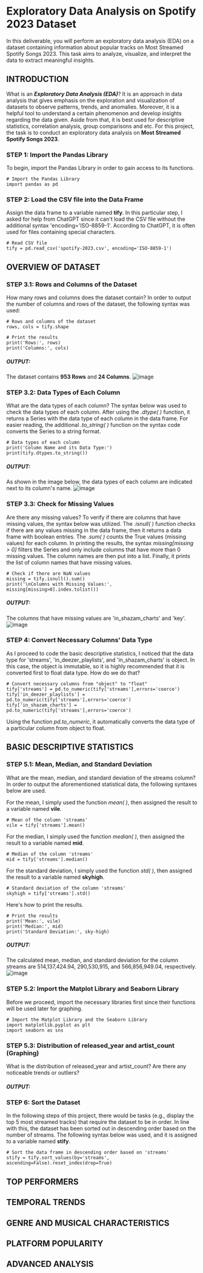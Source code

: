 # Exploratory Data Analysis on Spotify 2023 Dataset
In this deliverable, you will perform an exploratory data analysis (EDA) on a dataset containing information about popular tracks on Most Streamed Spotify Songs 2023. This task aims to analyze, visualize, and interpret the data to extract meaningful insights.

## INTRODUCTION
What is an **_Exploratory Data Analysis (EDA)_**? It is an approach in data analysis that gives emphasis on the exploration and visualization of datasets to observe patterns, trends, and anomalies. Moreover, it is a helpful tool to understand a certain phenomenon and develop insights regarding the data given. Aside from that, it is best used for descriptive statistics, correlation analysis, group comparisons and etc. For this project, the task is to conduct an exploratory data analysis on **Most Streamed Spotify Songs 2023**.

### STEP 1: Import the Pandas Library
To begin, import the Pandas Library in order to gain access to its functions.

    # Import the Pandas Library
    import pandas as pd

### STEP 2: Load the CSV file into the Data Frame
Assign the data frame to a variable named **tify**. In this particular step, I asked for help from ChatGPT since it can't load the CSV file without the additional syntax 'encoding='ISO-8859-1'. According to ChatGPT, it is often used for files containing special characters.

    # Read CSV file
    tify = pd.read_csv('spotify-2023.csv', encoding='ISO-8859-1')

## OVERVIEW OF DATASET
### STEP 3.1: Rows and Columns of the Dataset
How many rows and columns does the dataset contain? In order to output the number of columns and rows of the dataset, the following syntax was used:

    # Rows and columns of the dataset
    rows, cols = tify.shape

    # Print the results
    print('Rows:', rows)
    print('Columns:', cols)

##### OUTPUT:
The dataset contains **953 Rows** and **24 Columns**.
![image](https://github.com/user-attachments/assets/e3b6eb73-d35c-4dbf-8552-3410767cc02b)

### STEP 3.2: Data Types of Each Column
What are the data types of each column? The syntax below was used to check the data types of each column. After using the _.dtype( )_ function, it returns a Series with the data type of each column in the data frame. For easier reading, the additional _.to_string( )_ function on the syntax code converts the Series to a string format.
   
    # Data types of each column
    print('Column Name and its Data Type:')
    print(tify.dtypes.to_string())

##### OUTPUT:
As shown in the image below, the data types of each column are indicated next to its column's name.
![image](https://github.com/user-attachments/assets/e4f5d06e-ca22-4df7-817e-94e0c89d1abe)

### STEP 3.3: Check for Missing Values
Are there any missing values? To verify if there are columns that have missing values, the syntax below was utilized. The _.isnull( )_ function checks if there are any values missing in the data frame, then it returns a data frame with boolean entries. The _.sum( )_ counts the True values (missing values) for each column. In printing the results, the syntax _missing[missing > 0]_ filters the Series and only include columns that have more than 0 missing values. The column names are then put into a list. Finally, it prints the list of column names that have missing values.

    # Check if there are NaN values
    missing = tify.isnull().sum()
    print('\nColumns with Missing Values:', missing[missing>0].index.tolist())
    
##### OUTPUT:
The columns that have missing values are 'in_shazam_charts' and 'key'.
![image](https://github.com/user-attachments/assets/c301b316-380f-403c-bcca-ee868bcb1be8)

### STEP 4: Convert Necessary Columns' Data Type
As I proceed to code the basic descriptive statistics, I noticed that the data type for 'streams', 'in_deezer_playlists', and 'in_shazam_charts' is object. In this case, the object is immutable, so it is highly recommended that it is converted first to float data type. How do we do that?

    # Convert necessary columns from "object" to "float"
    tify['streams'] = pd.to_numeric(tify['streams'],errors='coerce')
    tify['in_deezer_playlists'] = pd.to_numeric(tify['streams'],errors='coerce')
    tify['in_shazam_charts'] = pd.to_numeric(tify['streams'],errors='coerce')

Using the function _pd.to_numeric_, it automatically converts the data type of a particular column from object to float.

## BASIC DESCRIPTIVE STATISTICS
### STEP 5.1: Mean, Median, and Standard Deviation
What are the mean, median, and standard deviation of the streams column? In order to output the aforementioned statistical data, the following syntaxes below are used.

For the mean, I simply used the function _mean( )_, then assigned the result to a variable named **vile**.

    # Mean of the column 'streams'
    vile = tify['streams'].mean()

For the median, I simply used the function _median( )_, then assigned the result to a variable named **mid**.

    # Median of the column 'streams'
    mid = tify['streams'].median()

For the standard deviation, I simply used the function _std( )_, then assigned the result to a variable named **skyhigh**.

    # Standard deviation of the column 'streams'
    skyhigh = tify['streams'].std()

Here's how to print the results.

    # Print the results
    print('Mean:', vile)
    print('Median:', mid)
    print('Standard Deviation:', sky-high)

##### OUTPUT:
The calculated mean, median, and standard deviation for the column streams are 514,137,424.94, 290,530,915, and 566,856,949.04, respectively.
![image](https://github.com/user-attachments/assets/9ff1f684-f0cc-45d2-aa44-6d651cd06dcb)

### STEP 5.2: Import the Matplot Library and Seaborn Library
Before we proceed, import the necessary libraries first since their functions will be used later for graphing.

    # Import the Matplot Library and the Seaborn Library
    import matplotlib.pyplot as plt
    import seaborn as sns

### STEP 5.3: Distribution of released_year and artist_count (Graphing)
What is the distribution of released_year and artist_count? Are there any noticeable trends or outliers?

##### OUTPUT:

### STEP 6: Sort the Dataset
In the following steps of this project, there would be tasks (e.g., display the top 5 most streamed tracks) that require the dataset to be in order. In line with this, the dataset has been sorted out in descending order based on the number of streams. The following syntax below was used, and it is assigned to a variable named **stify**.

    # Sort the data frame in descending order based on 'streams'
    stify = tify.sort_values(by='streams', ascending=False).reset_index(drop=True)

## TOP PERFORMERS
## TEMPORAL TRENDS
## GENRE AND MUSICAL CHARACTERISTICS
## PLATFORM POPULARITY
## ADVANCED ANALYSIS
